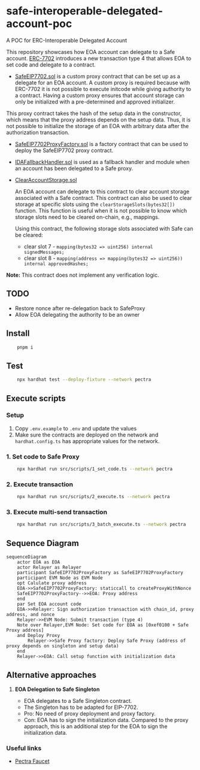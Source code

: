 # safe-interoperable-delegated-account-poc
A POC for ERC-Interoperable Delegated Account

This repository showcases how EOA account can delegate to a Safe account. [ERC-7702](https://github.com/ethereum/EIPs/blob/master/EIPS/eip-7702.md) introduces a new transaction type 4 that allows EOA to set code and delegate to a contract.

- [SafeEIP7702.sol](./contracts/SafeEIP7702.sol) is a custom proxy contract that can be set up as a delegate for an EOA account. A custom proxy is required because with ERC-7702 it is not possible to execute initcode while giving authority to a contract. Having a custom proxy ensures that account storage can only be initialized with a pre-determined and approved initializer.


This proxy contract takes the hash of the setup data in the constructor, which means that the proxy address depends on the setup data. Thus, it is not possible to initialize the storage of an EOA with arbitrary data after the authorization transaction.

- [SafeEIP7702ProxyFactory.sol](./contracts/SafeEIP7702ProxyFactory.sol) is a factory contract that can be used to deploy the SafeEIP7702 proxy contract.

- [IDAFallbackHandler.sol](./contracts/IDAFallbackHandler.sol) is used as a fallback handler and module when an account has been delegated to a Safe proxy.

- [ClearAccountStorage.sol](./contracts/ClearSafeStorage.sol)

    An EOA account can delegate to this contract to clear account storage associated with a Safe contract. This contract can also be used to clear storage at specific slots using the `clearStorageSlots(bytes32[])` function. This function is useful when it is not possible to know which storage slots need to be cleared on-chain, e.g., mappings.

    Using this contract, the following storage slots associated with Safe can be cleared: 
    - clear slot 7 - `mapping(bytes32 => uint256) internal signedMessages;`
    - clear slot 8 - `mapping(address => mapping(bytes32 => uint256)) internal approvedHashes;`

__Note:__ This contract does not implement any verification logic.

## TODO

- Restore nonce after re-delegation back to SafeProxy
- Allow EOA delegating the authority to be an owner

## Install

```bash
    pnpm i
```

## Test

```bash
    npx hardhat test --deploy-fixture --network pectra
```

## Execute scripts

### Setup

1. Copy `.env.example` to `.env` and update the values 
2. Make sure the contracts are deployed on the network and `hardhat.config.ts` has appropriate values for the network.

### 1. Set code to Safe Proxy

```bash
    npx hardhat run src/scripts/1_set_code.ts --network pectra
```

### 2. Execute transaction
```bash
    npx hardhat run src/scripts/2_execute.ts --network pectra
```


### 3. Execute multi-send transaction
```bash
    npx hardhat run src/scripts/3_batch_execute.ts --network pectra
```

## Sequence Diagram

```mermaid
sequenceDiagram
    actor EOA as EOA
    actor Relayer as Relayer
    participant SafeEIP7702ProxyFactory as SafeEIP7702ProxyFactory
    participant EVM Node as EVM Node
    opt Calulate proxy address
    EOA->>SafeEIP7702ProxyFactory: staticcall to createProxyWithNonce
    SafeEIP7702ProxyFactory-->>EOA: Proxy address
    end
    par Set EOA account code
    EOA->>Relayer: Sign authorization transaction with chain_id, proxy address, and nonce
    Relayer->>EVM Node: Submit transaction (type 4)
    Note over Relayer,EVM Node: Set code for EOA as [0xef0100 + Safe Proxy address]
    and Deploy Proxy
        Relayer->>Safe Proxy factory: Deploy Safe Proxy (address of proxy depends on singleton and setup data)
    end
    Relayer->>EOA: Call setup function with initialization data
```

## Alternative approaches

1. **EOA Delegation to Safe Singleton**

    - EOA delegates to a Safe Singleton contract.
    - The Singleton has to be adapted for EIP-7702.
    - Pro: No need of proxy deployment and proxy factory.
    - Con: EOA has to sign the initialization data. Compared to the proxy approach, this is an additional step for the EOA to sign the initialization data.

### Useful links

- [Pectra Faucet](https://faucet.pectra-4.ethpandaops.io/)